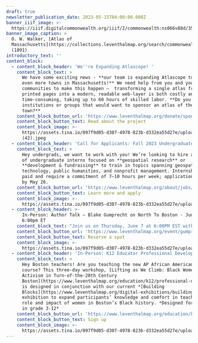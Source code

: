```yaml
---
draft: true
newsletter_publication_date: 2023-05-15T04:00:00.000Z
banner_iiif_image: >-
  https://iiif.digitalcommonwealth.org/iiif/2/commonwealth:ns066v88d/350,743,7803,3008/2000,/0/default.jpg
banner_image_caption: >
  O. W. Walker, [Atlas of
  Massachusetts](https://collections.leventhalmap.org/search/commonwealth:ft84cd47r)
  (1891)
introductory_text: ''
content_block:
  - content_block_header: 'We''re Expanding Atlascope! '
    content_block_text: >
      We have some exciting news - **our team is expanding Atlascope to cover
      even more towns in Massachusetts!** We need help from you and your
      communities to make this happen —  transforming a single atlas from
      printed pages into a modern, readable web-layer is both costly and
      time-consuming, taking up to 60 hours of skilled labor. **Do you know
      institutions or groups that would want to sponsor an atlas of their
      town?**
    content_block_button_url: 'https://www.leventhalmap.org/donate/sponsor-an-atlas/'
    content_block_button_text: Read about the project
    content_block_image: >-
      https://assets.tina.io/097f9d05-d307-4978-823b-d332ea55d27e/uploads/microsoftteams-image
      (42).jpeg
  - content_block_header: 'Call for Applicants: Fall 2023 Undergraduate Internships'
    content_block_text: >
      Hey undergrads, we want to work with you! We’re looking to hire a cohort
      of undergraduate interns focused on **geospatial research** or
      **development & fundraising** to train in topics spanning geospatial
      technology, public humanities, and nonprofit management. Internships are
      paid and require a commitment of 7–10 hours per week; applications are due
      by May 26.
    content_block_button_url: 'https://www.leventhalmap.org/about/jobs/2023-fall-internships/'
    content_block_button_text: Learn more and apply
    content_block_image: >-
      https://assets.tina.io/097f9d05-d307-4978-823b-d332ea55d27e/uploads/15f68003e35d9f3cc87ece50b5a5c208.jpeg
  - content_block_header: >-
      In-Person: Author Talk — Blake Gumprecht on North To Boston · June 7,
      6:00pm ET
    content_block_text: "Join us on Thursday, June 7 at 6:00PM EST with\_**Blake Gumprecht**\_for a talk on his new book,\_*[North to Boston: Life Histories from the Black Great Migration in New England](https://global.oup.com/academic/product/north-to-boston-9780197614440?cc=us\\&lang=en&)*. *North to Boston* traces the history of the Great Migration, when tens of thousands of Black people moved to Boston from the South, and explores its impacts in greater depth through the lives of ten individuals, each the subject of one chapter.\n"
    content_block_button_url: 'https://www.leventhalmap.org/event/gumprecht-author-talk/'
    content_block_button_text: Reserve a spot
    content_block_image: >-
      https://assets.tina.io/097f9d05-d307-4978-823b-d332ea55d27e/uploads/NTBFULLCROP.jpeg
  - content_block_header: 'In-Person: K12 Educator Professional Development Workshop · July 10-12 '
    content_block_text: >
      Hey Boston teachers! Are you teaching the new AP African American Studies
      course? This three-day workshop, [Lifting as We Climb: Black Women’s
      Activism in Turn-of-the-20th Century
      Boston](https://www.leventhalmap.org/education/k12/professional-development/),
      is designed in conjunction with our current *[Building
      Blocks](https://www.leventhalmap.org/digital-exhibitions/building-blocks/)*
      exhibition to expand participants’ knowledge and comfort in teaching the
      role and impact of women in Boston’s Black history. *Designed for teachers
      in grade 3-12*
    content_block_button_url: 'https://www.leventhalmap.org/education/k12/professional-development/'
    content_block_button_text: Sign up
    content_block_image: >-
      https://assets.tina.io/097f9d05-d307-4978-823b-d332ea55d27e/uploads/LiftingCrop.jpg
---
```
































